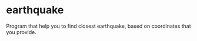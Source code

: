 # earthquake
Program that help you to find closest earthquake, based on coordinates that you provide.
